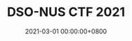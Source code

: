 ---
title: 'DSO-NUS CTF 2021'
date: 2021-03-01 00:00:00+0800
excerpt: A writeup for yet another Javascript Engine pwn
comments: false
pass_hint: Enter password
layout: encrypted

encrypted: 0dcc7e40a148c631a4b8873fd3e2c1fd79927a68d5a7bec0837e6dc6cd32500fU2FsdGVkX1+i5vzjZHsiotfJJ7XsG+3LCaZyVO5eBOpnDUxZDdQ+1l+x/NcLBFuIDr0I9FUxoy4I2F82Tllccjo4EpkTBb7CQPy3wjVcL7LA2QzG39SE+kYBtkbQGflLOFeFNJshzvnRcnw/KpLGAA==
---